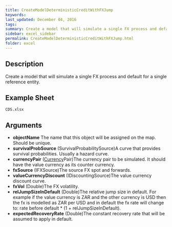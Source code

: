 ```yaml
---
title: CreateModelDeterministicCreditWithFXJump
keywords:
last_updated: December 04, 2016
tags:
summary: Create a model that will simulate a single FX process and default for a single reference entity.
sidebar: excel_sidebar
permalink: CreateModelDeterministicCreditWithFXJump.html
folder: excel
---
```


## Description
Create a model that will simulate a single FX process and default for a single reference entity.

<!--HUMAN EDIT START-->

<!--## Details-->

<!--HUMAN EDIT END-->

## Example Sheet

    CDS.xlsx

## Arguments

* **objectName** The name that this object will be assigned on the map. Should be unique.
* **survivalProbSource** (SurvivalProbabilitySource)A curve that provides survival probabilities.  Usually a hazard curve.
* **currencyPair** ([Currency](Currency.html)Pair)The currency pair to be simulated.  It should have the value currency as its counter currency.
* **fxSource** (IFXSource)The source FX spot and forwards.
* **valueCurrencyDiscount** (IDiscountingSource)The value currency discount curve.
* **fxVol** (Double)The FX volatility.
* **relJumpSizeInDefault** (Double)The relative jump size in default.  For example if the value currency is ZAR and the other currency is USD then the fx is modelled as ZAR per USD and in default the fx rate will change to: rate before default * (1 + relJumpSizeInDefault).
* **expectedRecoveryRate** (Double)The constant recovery rate that will be assumed to apply in default.

<!--HUMAN EDIT START-->

<!--## Validation-->

<!--HUMAN EDIT END-->


